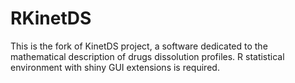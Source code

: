 # RKinetDS
This is the fork of KinetDS project, a software dedicated to the mathematical description of drugs dissolution profiles. R statistical environment with shiny GUI extensions is required.
